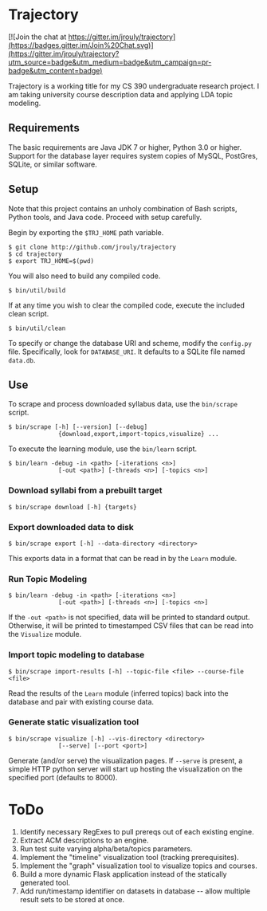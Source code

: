 # Trajectory

[![Join the chat at https://gitter.im/jrouly/trajectory](https://badges.gitter.im/Join%20Chat.svg)](https://gitter.im/jrouly/trajectory?utm_source=badge&utm_medium=badge&utm_campaign=pr-badge&utm_content=badge)

Trajectory is a working title for my CS 390 undergraduate research project. I am taking university course description data and applying LDA topic modeling.

## Requirements

The basic requirements are Java JDK 7 or higher, Python 3.0 or higher. Support for the database layer requires system copies of MySQL, PostGres, SQLite, or similar software.


## Setup

Note that this project contains an unholy combination of Bash scripts, Python tools, and Java code. Proceed with setup carefully.

Begin by exporting the `$TRJ_HOME` path variable.

    $ git clone http://github.com/jrouly/trajectory
    $ cd trajectory
    $ export TRJ_HOME=$(pwd)

You will also need to build any compiled code.

    $ bin/util/build

If at any time you wish to clear the compiled code, execute the included clean script.

    $ bin/util/clean

To specify or change the database URI and scheme, modify the `config.py` file. Specifically, look for `DATABASE_URI`. It defaults to a SQLite file named `data.db`.

## Use

To scrape and process downloaded syllabus data, use the `bin/scrape` script.

    $ bin/scrape [-h] [--version] [--debug]
                  {download,export,import-topics,visualize} ...

To execute the learning module, use the `bin/learn` script.

    $ bin/learn -debug -in <path> [-iterations <n>]
                  [-out <path>] [-threads <n>] [-topics <n>]

### Download syllabi from a prebuilt target

    $ bin/scrape download [-h] {targets}

### Export downloaded data to disk

    $ bin/scrape export [-h] --data-directory <directory>

This exports data in a format that can be read in by the `Learn` module.

### Run Topic Modeling

    $ bin/learn -debug -in <path> [-iterations <n>]
                  [-out <path>] [-threads <n>] [-topics <n>]

If the `-out <path>` is not specified, data will be printed to standard output. Otherwise, it will be printed to timestamped CSV files that can be read into the `Visualize` module.

### Import topic modeling to database

    $ bin/scrape import-results [-h] --topic-file <file> --course-file <file>

Read the results of the `Learn` module (inferred topics) back into the database and pair with existing course data.

### Generate static visualization tool

    $ bin/scrape visualize [-h] --vis-directory <directory>
                  [--serve] [--port <port>]

Generate (and/or serve) the visualization pages. If `--serve` is present, a simple HTTP python server will start up hosting the visualization on the specified port (defaults to 8000).

# ToDo

1. Identify necessary RegExes to pull prereqs out of each existing engine.
2. Extract ACM descriptions to an engine.
3. Run test suite varying alpha/beta/topics parameters.
4. Implement the "timeline" visualization tool (tracking prerequisites).
5. Implement the "graph" visualization tool to visualize topics and courses.
6. Build a more dynamic Flask application instead of the statically generated tool.
7. Add run/timestamp identifier on datasets in database -- allow multiple result sets to be stored at once.
